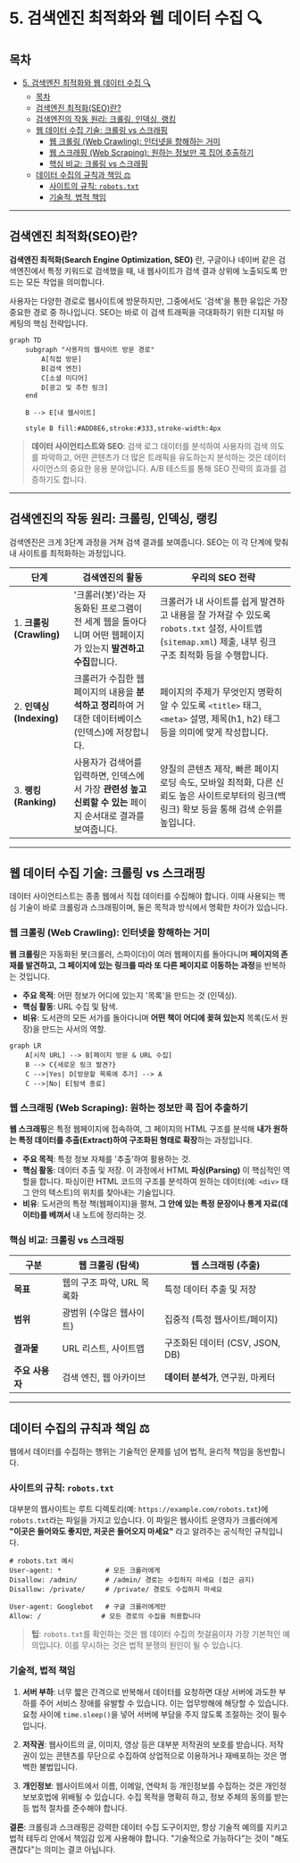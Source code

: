 # 5. 검색엔진 최적화와 웹 데이터 수집 🔍

## 목차
- [5. 검색엔진 최적화와 웹 데이터 수집 🔍](#5-검색엔진-최적화와-웹-데이터-수집-)
  - [목차](#목차)
  - [검색엔진 최적화(SEO)란?](#검색엔진-최적화seo란)
  - [검색엔진의 작동 원리: 크롤링, 인덱싱, 랭킹](#검색엔진의-작동-원리-크롤링-인덱싱-랭킹)
  - [웹 데이터 수집 기술: 크롤링 vs 스크래핑](#웹-데이터-수집-기술-크롤링-vs-스크래핑)
    - [웹 크롤링 (Web Crawling): 인터넷을 항해하는 거미](#웹-크롤링-web-crawling-인터넷을-항해하는-거미)
    - [웹 스크래핑 (Web Scraping): 원하는 정보만 콕 집어 추출하기](#웹-스크래핑-web-scraping-원하는-정보만-콕-집어-추출하기)
    - [핵심 비교: 크롤링 vs 스크래핑](#핵심-비교-크롤링-vs-스크래핑)
  - [데이터 수집의 규칙과 책임 ⚖️](#데이터-수집의-규칙과-책임-️)
    - [사이트의 규칙: `robots.txt`](#사이트의-규칙-robotstxt)
    - [기술적, 법적 책임](#기술적-법적-책임)

---

## 검색엔진 최적화(SEO)란?

**검색엔진 최적화(Search Engine Optimization, SEO)**  란, 구글이나 네이버 같은 검색엔진에서 특정 키워드로 검색했을 때, 내 웹사이트가 검색 결과 상위에 노출되도록 만드는 모든 작업을 의미합니다.

사용자는 다양한 경로로 웹사이트에 방문하지만, 그중에서도 '검색'을 통한 유입은 가장 중요한 경로 중 하나입니다. SEO는 바로 이 검색 트래픽을 극대화하기 위한 디지털 마케팅의 핵심 전략입니다.

```mermaid
graph TD
    subgraph "사용자의 웹사이트 방문 경로"
        A[직접 방문]
        B[검색 엔진]
        C[소셜 미디어]
        D[광고 및 추천 링크]
    end
    
    B --> E[내 웹사이트]

    style B fill:#ADD8E6,stroke:#333,stroke-width:4px
```

> **데이터 사이언티스트와 SEO**: 검색 로그 데이터를 분석하여 사용자의 검색 의도를 파악하고, 어떤 콘텐츠가 더 많은 트래픽을 유도하는지 분석하는 것은 데이터 사이언스의 중요한 응용 분야입니다. A/B 테스트를 통해 SEO 전략의 효과를 검증하기도 합니다.

---

## 검색엔진의 작동 원리: 크롤링, 인덱싱, 랭킹

검색엔진은 크게 3단계 과정을 거쳐 검색 결과를 보여줍니다. SEO는 이 각 단계에 맞춰 내 사이트를 최적화하는 과정입니다.

| 단계 | 검색엔진의 활동 | 우리의 SEO 전략 |
|---|---|---|
| 1. **크롤링 (Crawling)**  | '크롤러(봇)'라는 자동화된 프로그램이 전 세계 웹을 돌아다니며 어떤 웹페이지가 있는지 **발견하고 수집**합니다. | 크롤러가 내 사이트를 쉽게 발견하고 내용을 잘 가져갈 수 있도록 `robots.txt` 설정, 사이트맵(`sitemap.xml`) 제출, 내부 링크 구조 최적화 등을 수행합니다. |
| 2. **인덱싱 (Indexing)**  | 크롤러가 수집한 웹페이지의 내용을 **분석하고 정리**하여 거대한 데이터베이스(인덱스)에 저장합니다. | 페이지의 주제가 무엇인지 명확히 알 수 있도록 `<title>` 태그, `<meta>` 설명, 제목(h1, h2) 태그 등을 의미에 맞게 작성합니다. |
| 3. **랭킹 (Ranking)**  | 사용자가 검색어를 입력하면, 인덱스에서 가장 **관련성 높고 신뢰할 수 있는** 페이지 순서대로 결과를 보여줍니다. | 양질의 콘텐츠 제작, 빠른 페이지 로딩 속도, 모바일 최적화, 다른 신뢰도 높은 사이트로부터의 링크(백링크) 확보 등을 통해 검색 순위를 높입니다. |

---

## 웹 데이터 수집 기술: 크롤링 vs 스크래핑

데이터 사이언티스트는 종종 웹에서 직접 데이터를 수집해야 합니다. 이때 사용되는 핵심 기술이 바로 크롤링과 스크래핑이며, 둘은 목적과 방식에서 명확한 차이가 있습니다.

### 웹 크롤링 (Web Crawling): 인터넷을 항해하는 거미

**웹 크롤링**은 자동화된 봇(크롤러, 스파이더)이 여러 웹페이지를 돌아다니며 **페이지의 존재를 발견하고, 그 페이지에 있는 링크를 따라 또 다른 페이지로 이동하는 과정**을 반복하는 것입니다.

- **주요 목적**: 어떤 정보가 어디에 있는지 '목록'을 만드는 것 (인덱싱).
- **핵심 활동**: URL 수집 및 탐색.
- **비유**: 도서관의 모든 서가를 돌아다니며 **어떤 책이 어디에 꽂혀 있는지** 목록(도서 원장)을 만드는 사서의 역할.

```mermaid
graph LR
    A[시작 URL] --> B[페이지 방문 & URL 수집]
    B --> C{새로운 링크 발견?}
    C -->|Yes| D[방문할 목록에 추가] --> A
    C -->|No| E[탐색 종료]
```

### 웹 스크래핑 (Web Scraping): 원하는 정보만 콕 집어 추출하기

**웹 스크래핑**은 특정 웹페이지에 접속하여, 그 페이지의 HTML 구조를 분석해 **내가 원하는 특정 데이터를 추출(Extract)하여 구조화된 형태로 확장**하는 과정입니다.

- **주요 목적**: 특정 정보 자체를 '추출'하여 활용하는 것.
- **핵심 활동**: 데이터 추출 및 저장. 이 과정에서 HTML **파싱(Parsing)**  이 핵심적인 역할을 합니다. 파싱이란 HTML 코드의 구조를 분석하여 원하는 데이터(예: `<div>` 태그 안의 텍스트)의 위치를 찾아내는 기술입니다.
- **비유**: 도서관의 특정 책(웹페이지)을 펼쳐, **그 안에 있는 특정 문장이나 통계 자료(데이터)를 베껴서** 내 노트에 정리하는 것.

### 핵심 비교: 크롤링 vs 스크래핑

| 구분 | 웹 크롤링 (탐색) | 웹 스크래핑 (추출) |
|---|---|---|
| **목표** | 웹의 구조 파악, URL 목록화 | 특정 데이터 추출 및 저장 |
| **범위** | 광범위 (수많은 웹사이트) | 집중적 (특정 웹사이트/페이지) |
| **결과물** | URL 리스트, 사이트맵 | 구조화된 데이터 (CSV, JSON, DB) |
| **주요 사용자** | 검색 엔진, 웹 아카이브 | **데이터 분석가**, 연구원, 마케터 |

---

## 데이터 수집의 규칙과 책임 ⚖️

웹에서 데이터를 수집하는 행위는 기술적인 문제를 넘어 법적, 윤리적 책임을 동반합니다.

### 사이트의 규칙: `robots.txt`

대부분의 웹사이트는 루트 디렉토리(예: `https://example.com/robots.txt`)에 `robots.txt`라는 파일을 가지고 있습니다. 이 파일은 웹사이트 운영자가 크롤러에게 **"이곳은 들어와도 좋지만, 저곳은 들어오지 마세요"** 라고 알려주는 공식적인 규칙입니다.

```
# robots.txt 예시
User-agent: *           # 모든 크롤러에게
Disallow: /admin/       # /admin/ 경로는 수집하지 마세요 (접근 금지)
Disallow: /private/     # /private/ 경로도 수집하지 마세요

User-agent: Googlebot   # 구글 크롤러에게만
Allow: /               # 모든 경로의 수집을 허용합니다
```

> **팁**: `robots.txt`를 확인하는 것은 웹 데이터 수집의 첫걸음이자 가장 기본적인 예의입니다. 이를 무시하는 것은 법적 분쟁의 원인이 될 수 있습니다.

### 기술적, 법적 책임

1.  **서버 부하**: 너무 짧은 간격으로 반복해서 데이터를 요청하면 대상 서버에 과도한 부하를 주어 서비스 장애를 유발할 수 있습니다. 이는 업무방해에 해당할 수 있습니다. 요청 사이에 `time.sleep()`을 넣어 서버에 부담을 주지 않도록 조절하는 것이 필수입니다.

2.  **저작권**: 웹사이트의 글, 이미지, 영상 등은 대부분 저작권의 보호를 받습니다. 저작권이 있는 콘텐츠를 무단으로 수집하여 상업적으로 이용하거나 재배포하는 것은 명백한 불법입니다.

3.  **개인정보**: 웹사이트에서 이름, 이메일, 연락처 등 개인정보를 수집하는 것은 개인정보보호법에 위배될 수 있습니다. 수집 목적을 명확히 하고, 정보 주체의 동의를 받는 등 법적 절차를 준수해야 합니다.

**결론**: 크롤링과 스크래핑은 강력한 데이터 수집 도구이지만, 항상 기술적 예의를 지키고 법적 테두리 안에서 책임감 있게 사용해야 합니다. "기술적으로 가능하다"는 것이 "해도 괜찮다"는 의미는 결코 아닙니다.